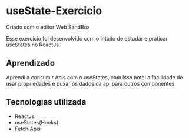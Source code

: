 # useState-Exercicio
Criado com o editor Web SandBox

<p>
  Esse exercício foi desenvolvido com o intuito de estudar e praticar useStates no ReactJs.
</p>

## Aprendizado
<p>Aprendi a consumir Apis com o useStates, com isso notei a facilidade de usar propriedades e puxar os 
dados da api para outros componentes.</p>

## Tecnologias utilizada
- ReactJs
- useStates(Hooks)
- Fetch Apis
